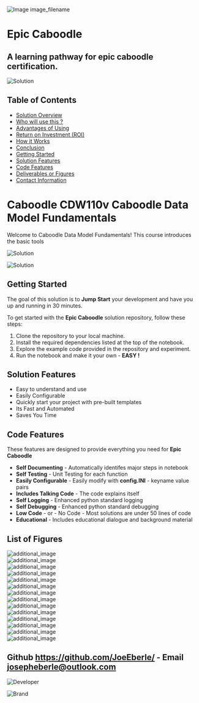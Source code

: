 ![Image image_filename](solution_sign.png)
    
# Epic Caboodle 

## A learning pathway for epic caboodle certification.

    
![Solution](code.png)

    
## Table of Contents

- [Solution Overview](#solution-overview)
- [Who will use this ?](#who-can-use)
- [Advantages of Using](#advantages-of-using)
- [Return on Investment (ROI)](#return-on-investment-roi)
- [How it Works](#how-it-works)
- [Conclusion](#conclusion)
- [Getting Started](#getting-started)
- [Solution Features](#solution-features)
- [Code Features](#code-features)
- [Deliverables or Figures](#deliverables-or-figures)
- [Contact Information](#contact-information)


# Caboodle   CDW110v Caboodle Data   Model Fundamentals

Welcome to Caboodle Data Model Fundamentals! This course introduces the basic tools

![Solution](code.png)

    
![Solution](code.png)

    
## Getting Started

The goal of this solution is to **Jump Start** your development and have you up and running in 30 minutes. 

To get started with the **Epic Caboodle** solution repository, follow these steps:
1. Clone the repository to your local machine.
2. Install the required dependencies listed at the top of the notebook.
3. Explore the example code provided in the repository and experiment.
4. Run the notebook and make it your own - **EASY !**
    
## Solution Features

- Easy to understand and use  
- Easily Configurable 
- Quickly start your project with pre-built templates
- Its Fast and Automated
- Saves You Time 


## Code Features

These features are designed to provide everything you need for **Epic Caboodle** 

- **Self Documenting** - Automatically identifes major steps in notebook 
- **Self Testing** - Unit Testing for each function
- **Easily Configurable** - Easily modify with **config.INI** - keyname value pairs
- **Includes Talking Code** - The code explains itself 
- **Self Logging** - Enhanced python standard logging   
- **Self Debugging** - Enhanced python standard debugging
- **Low Code** - or - No Code  - Most solutions are under 50 lines of code
- **Educational** - Includes educational dialogue and background material

    
## List of Figures
 ![additional_image](bridge_tables.png)  <br>![additional_image](bridge_tables_in_full_access.png)  <br>![additional_image](caboodle_schemas.png)  <br>![additional_image](change_tracking.png)  <br>![additional_image](change_trackingpng.png)  <br>![additional_image](clarity_etl_to_caboodle.png)  <br>![additional_image](epic_caboodle.png)  <br>![additional_image](flow_of_data.png)  <br>![additional_image](inferred_rows.png)  <br>![additional_image](join_diagram.png)  <br>![additional_image](referential_integrity.png)  <br>![additional_image](SQL_Data_Types.png)  <br>![additional_image](SSIS_package.png)  <br>![additional_image](why_use_caboodle.png)  <br>
    

## Github https://github.com/JoeEberle/ - Email  josepheberle@outlook.com 
    
![Developer](developer.png)

![Brand](brand.png)
    